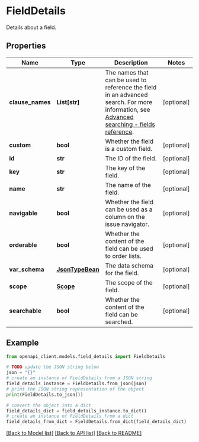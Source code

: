 # FieldDetails

Details about a field.

## Properties

Name | Type | Description | Notes
------------ | ------------- | ------------- | -------------
**clause_names** | **List[str]** | The names that can be used to reference the field in an advanced search. For more information, see [Advanced searching - fields reference](https://confluence.atlassian.com/x/gwORLQ). | [optional] 
**custom** | **bool** | Whether the field is a custom field. | [optional] 
**id** | **str** | The ID of the field. | [optional] 
**key** | **str** | The key of the field. | [optional] 
**name** | **str** | The name of the field. | [optional] 
**navigable** | **bool** | Whether the field can be used as a column on the issue navigator. | [optional] 
**orderable** | **bool** | Whether the content of the field can be used to order lists. | [optional] 
**var_schema** | [**JsonTypeBean**](JsonTypeBean.md) | The data schema for the field. | [optional] 
**scope** | [**Scope**](Scope.md) | The scope of the field. | [optional] 
**searchable** | **bool** | Whether the content of the field can be searched. | [optional] 

## Example

```python
from openapi_client.models.field_details import FieldDetails

# TODO update the JSON string below
json = "{}"
# create an instance of FieldDetails from a JSON string
field_details_instance = FieldDetails.from_json(json)
# print the JSON string representation of the object
print(FieldDetails.to_json())

# convert the object into a dict
field_details_dict = field_details_instance.to_dict()
# create an instance of FieldDetails from a dict
field_details_from_dict = FieldDetails.from_dict(field_details_dict)
```
[[Back to Model list]](../README.md#documentation-for-models) [[Back to API list]](../README.md#documentation-for-api-endpoints) [[Back to README]](../README.md)


